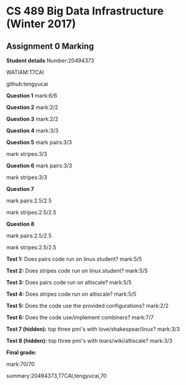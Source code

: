 # CS 489 Big Data Infrastructure (Winter 2017)
## Assignment 0 Marking
**Student details**
Number:20494373

WATIAM:T7CAI

github:tengyucai

**Question 1**
mark:6/6

**Question 2**
mark:2/2

**Question 3**
mark:2/2

**Question 4**
mark:3/3

**Question 5**
mark pairs:3/3

mark stripes:3/3

**Question 6**
mark pairs:3/3

mark stripes:3/3

**Question 7**

mark pairs:2.5/2.5

mark stripes:2.5/2.5

**Question 8**

mark pairs:2.5/2.5

mark stripes:2.5/2.5

**Test 1:** Does pairs code run on linux.student?
mark:5/5

**Test 2:** Does stripes code run on linux.student?
mark:5/5

**Test 3:** Does pairs code run on altiscale?
mark:5/5

**Test 4:** Does stripes code run on altiscale?
mark:5/5

**Test 5:** Does the code use the provided configurations?
mark:2/2

**Test 6:** Does the code use/implement combiners?
mark:7/7

**Test 7 (hidden):** top three pmi's with love/shakespear/linux?
mark:3/3

**Test 8 (hidden):** top three pmi's with tears/wiki/altiscale?
mark:3/3


**Final grade:**

mark:70/70

summary:20494373,T7CAI,tengyucai,70

